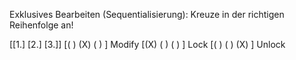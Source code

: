 Exklusives Bearbeiten (Sequentialisierung): Kreuze in der richtigen Reihenfolge an! 

[[1.] [2.] [3.]]
[( )  (X)  ( ) ]       Modify 
[(X)  ( )  ( ) ]       Lock 
[( )  ( )  (X) ]       Unlock 
